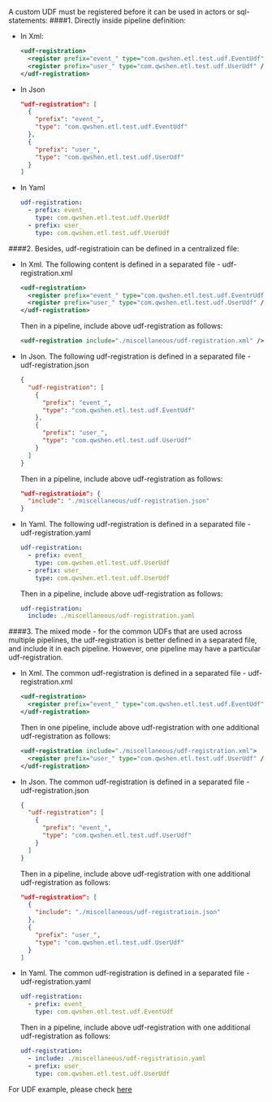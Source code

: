 A custom UDF must be registered before it can be used in actors or sql-statements:
####1. Directly inside pipeline definition:
- In Xml:
  ```xml
  <udf-registration>
    <register prefix="event_" type="com.qwshen.etl.test.udf.EventUdf" />
    <register prefix="user_" type="com.qwshen.etl.test.udf.UserUdf" />
  </udf-registration>
  ```
- In Json
  ```json
  "udf-registration": [
    {
      "prefix": "event_",
      "type": "com.qwshen.etl.test.udf.EventUdf"
    },
    {
      "prefix": "user_",
      "type": "com.qwshen.etl.test.udf.UserUdf"
    }
  ]
  ```
- In Yaml
  ```yaml
  udf-registration:
    - prefix: event_
      type: com.qwshen.etl.test.udf.UserUdf
    - prefix: user_
      type: com.qwshen.etl.test.udf.UserUdf
  ```

####2. Besides, udf-registratioin can be defined in a centralized file:
- In Xml. The following content is defined in a separated file - udf-registration.xml
  ```xml
  <udf-registration>
    <register prefix="event_" type="com.qwshen.etl.test.udf.EventrUdf" />
    <register prefix="user_" type="com.qwshen.etl.test.udf.UserUdf" />
  </udf-registration>
  ```
  Then in a pipeline, include above udf-registration as follows:
  ```xml
  <udf-registration include="./miscellaneous/udf-registration.xml" />
  ```

- In Json. The following udf-registration is defined in a separated file - udf-registration.json
  ```json
  {
    "udf-registration": [
      {
        "prefix": "event_",
        "type": "com.qwshen.etl.test.udf.EventUdf"
      },
      {
        "prefix": "user_",
        "type": "com.qwshen.etl.test.udf.UserUdf"
      }
    ]
  }
  ```
  Then in a pipeline, include above udf-registration as follows:
  ```json
  "udf-registratioin": {
    "include": "./miscellaneous/udf-registration.json"
  }
  ```

- In Yaml. The following udf-registration is defined in a separated file - udf-registration.yaml
  ```yaml
  udf-registration:
    - prefix: event_
      type: com.qwshen.etl.test.udf.UserUdf
    - prefix: user_
      type: com.qwshen.etl.test.udf.UserUdf
  ```
  Then in a pipeline, include above udf-registration as follows:
  ```yaml
  udf-registration:
    include: ./miscellaneous/udf-registration.yaml
  ```

####3. The mixed mode - for the common UDFs that are used across multiple pipelines, the udf-registration is better defined in a separated file, and include it in each pipeline. However, one pipeline may have a particular udf-registration.
- In Xml. The common udf-registration is defined in a separated file - udf-registration.xml
  ```xml
  <udf-registration>
    <register prefix="event_" type="com.qwshen.etl.test.udf.EventUdf" />
  </udf-registration>
  ```
  Then in one pipeline, include above udf-registration with one additional udf-registration as follows:
  ```xml
  <udf-registration include="./miscellaneous/udf-registration.xml">
    <register prefix="user_" type="com.qwshen.etl.test.udf.UserUdf" />
  </udf-registration>
  ```

- In Json. The common udf-registration is defined in a separated file - udf-registration.json
  ```json
  {
    "udf-registration": [
      {
        "prefix": "event_",
        "type": "com.qwshen.etl.test.udf.UserUdf"
      }
    ]
  }
  ```
  Then in a pipeline, include above udf-registration with one additional udf-registration as follows:
  ```json
  "udf-registration": [
    {
      "include": "./miscellaneous/udf-registratioin.json"
    },
    {
      "prefix": "user_",
      "type": "com.qwshen.etl.test.udf.UserUdf"
    }
  ]
  ```

- In Yaml. The common udf-registration is defined in a separated file - udf-registration.yaml
  ```yaml
  udf-registration:
    - prefix: event_
      type: com.qwshen.etl.test.udf.EventUdf
  ```
  Then in a pipeline, include above udf-registration with one additional udf-registration as follows:
  ```yaml
  udf-registration:
    - include: ./miscellaneous/udf-registratioin.yaml
    - prefix: user_
      type: com.qwshen.etl.test.udf.UserUdf
  ```

For UDF example, please check [here](./udf-example.md)  
